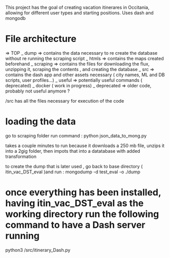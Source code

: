 
This project has the goal of creating vacation itinerares in Occitania, allowing for different user types and starting positions.
Uses dash and mongodb 
# File architecture
=> TOP
    _ dump => contains the data necessary to re create the database without re running the scraping script
    _ htmls => contains the maps created beforehand
    _ scraping  => contains the files for downloading the flux, unzipping it, scraping the contents , and creating the database 
    _ src => contains the dash app and other assets necessary ( city names, ML and DB scripts, user profiles...)
    _ useful => potentially useful commands ( deprecated)
    _ docker ( work in progress)
    _ deprecated => older code, probably not useful anymore ? 

/src
  has all the files necessary for execution of the code


# loading the data
go to scraping folder
run command :
  python json_data_to_mong.py

takes a couple minutes to run because it downloads a 250 mb file, unzips it into a 2gig folder, then impots that into a datatabase with added transformation 

to create the dump that is later used , go back to base directory  ( itin_vac_DST_eval )and run :
  mongodump -d test_eval -o ./dump


# once everything has been installed, having itin_vac_DST_eval as the working directory run the following command to have a Dash server running
python3 /src/itinerary_Dash.py

